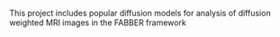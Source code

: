 This project includes popular diffusion models for analysis of diffusion weighted MRI images in the FABBER framework
